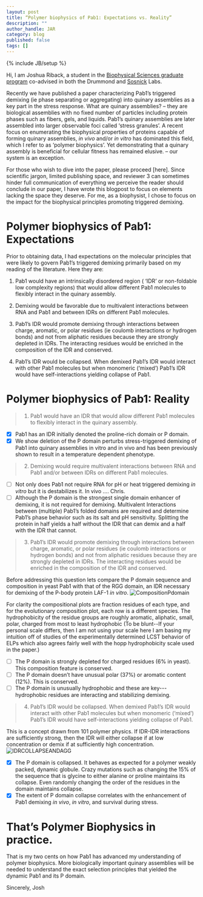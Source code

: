 ---layout: posttitle: “Polymer biophysics of Pab1: Expectations vs. Reality”description: ""author_handle: JARcategory: blogpublished: falsetags: []---{% include JB/setup %}Hi, I am Joshua Riback, a student in the [Biophysical Sciences graduate program](http://biophysics.uchicago.edu/) co-advised in both the Drummond and [Sosnick]( http://sosnick.uchicago.edu/) Labs. Recently we have published a paper characterizing Pab1’s triggered demixing (ie phase separating or aggregating) into quinary assemblies as a key part in the stress response. What are quinary assemblies? – they are biological assemblies with no fixed number of particles including protein phases such as fibers, gels, and liquids. Pab1’s quinary assemblies are later assembled into larger observable foci called ‘stress granules’. A recent focus on enumerating the biophysical properties of proteins capable of forming quinary assemblies, *in vivo* and/or *in vitro* has dominated this field, which I refer to as ‘polymer biophysics’. Yet demonstrating that a quinary assembly is beneficial for cellular fitness has remained elusive. – our system is an exception. For those who wish to dive into the paper, please proceed [here]. Since scientific jargon, limited publishing space, and reviewer 3 can sometimes hinder full communication of everything we perceive the reader should conclude in our paper, I have wrote this blogpost to focus on elements lacking the space they deserve. For me, as a biophysist, I chose to focus on the impact for the biophysical principles promoting triggered demixing. # Polymer biophysics of Pab1: ExpectationsPrior to obtaining data, I had expectations on the molecular principles that were likely to govern Pab1’s triggered demixing primarily based on my reading of the literature. Here they are: 1. Pab1 would have an intrinsically disordered region ( ‘IDR’ or non-foldable low complexity regions) that would allow different Pab1 molecules to flexibly interact in the quinary assembly.2. Demixing would be favorable due to multivalent interactions between RNA and Pab1 and between IDRs on different Pab1 molecules.3. Pab1’s IDR would promote demixing through interactions between charge, aromatic, or polar residues (ie coulomb interactions or hydrogen bonds) and not from aliphatic residues because they are strongly depleted in IDRs. The interacting residues would be enriched in the composition of the IDR and conserved.4. Pab1’s IDR would be collapsed. When demixed Pab1’s IDR would interact with other Pab1 molecules but when monomeric (‘mixed’)  Pab1’s IDR would have self-interactions yielding collapse of Pab1.# Polymer biophysics of Pab1: Reality>1. Pab1 would have an IDR that would allow different Pab1 molecules to flexibly interact in the quinary assembly.- [x] Pab1 has an IDR initially denoted the proline-rich domain or P domain. - [x] We show deletion of the P domain perturbs stress-triggered demixing of Pab1 into quinary assemblies in vitro and in vivo and has been previously shown to result in a temperature dependent phenotype. >2. Demixing would require multivalent interactions between RNA and Pab1 and/or between IDRs on different Pab1 molecules.- [ ] Not only does Pab1 not require RNA for pH or heat triggered demixing *in vitro* but it is destabilizes it. In vivo …. Chris.- [ ] Although the P domain is the strongest single domain enhancer of demixing, it is not required for demixing. Multivalent Interactions between (multiple) Pab1’s folded domains are required and determine Pab1’s phase behavior such as its salt and pH sensitivity. Splitting the protein in half yields a half without the IDR that can demix and a half with the IDR that cannot.>3. Pab1’s IDR would promote demixing through interactions between charge, aromatic, or polar residues (ie coulomb interactions or hydrogen bonds) and not from aliphatic residues because they are strongly depleted in IDRs. The interacting residues would be enriched in the composition of the IDR and conserved.Before addressing this question lets compare the P domain sequence and composition in yeast Pab1 with that of the RGG domain, an IDR necessary for demixing of the P-body protein LAF-1 *in vitro*. ![CompositionPdomain](https://github.com/drummondlab/drummondlab.github.io/blob/staging/assets/images/JAR_compositionPDOMandRGGDOM.png)
For clarity the compositional plots are fraction residues of each type, and for the evolutionary composition plot, each row is a different species. The hydrophobicity of the residue groups are roughly aromatic, aliphatic, small, polar, charged from most to least hydrophobic (To be blunt--If your personal scale differs, then I am not using your scale here I am basing my intuition off of studies of the experimentally determined LCST behavior of ELPs which also agrees fairly well with the hopp hydrophobicity scale used in the paper.)  - [ ] The P domain is strongly depleted for charged residues (6% in yeast). This composition feature is conserved.- [ ] The P domain doesn’t have unusual polar (37%) or aromatic content (12%). This is conserved.- [ ] The P domain is unusually hydrophobic and these are key--- hydrophobic residues are interacting and stabilizing demixing. >4. Pab1’s IDR would be collapsed. When demixed Pab1’s IDR would interact with other Pab1 molecules but when monomeric (‘mixed’)  Pab1’s IDR would have self-interactions yielding collapse of Pab1.This is a concept drawn from 101 polymer physics. If IDR-IDR interactions are sufficiently strong, then the IDR will either collapse if at low concentration or demix if at sufficiently high concentration. ![IDRCOLLAPSEANDAGG](https://github.com/drummondlab/drummondlab.github.io/blob/staging/assets/images/JAR_IDRcollapseANDagg.png)- [x] The P domain is collapsed. It behaves as expected for a polymer weakly packed, dynamic globule. Crazy mutations such as changing the 15% of the sequence that is glycine to either alanine or proline maintains its collapse. Even randomly changing the order of the residues in the domain maintains collapse. - [x] The extent of P domain collapse correlates with the enhancement of Pab1 demixing *in vivo*, *in vitro*, and survival during stress.   # That’s Polymer Biophysics in practice. That is my two cents on how Pab1 has advanced my understanding of polymer biophysics. More biologically important quinary assemblies will be needed to understand the exact selection principles that yielded the dynamic Pab1 and its P domain.Sincerely,Josh   